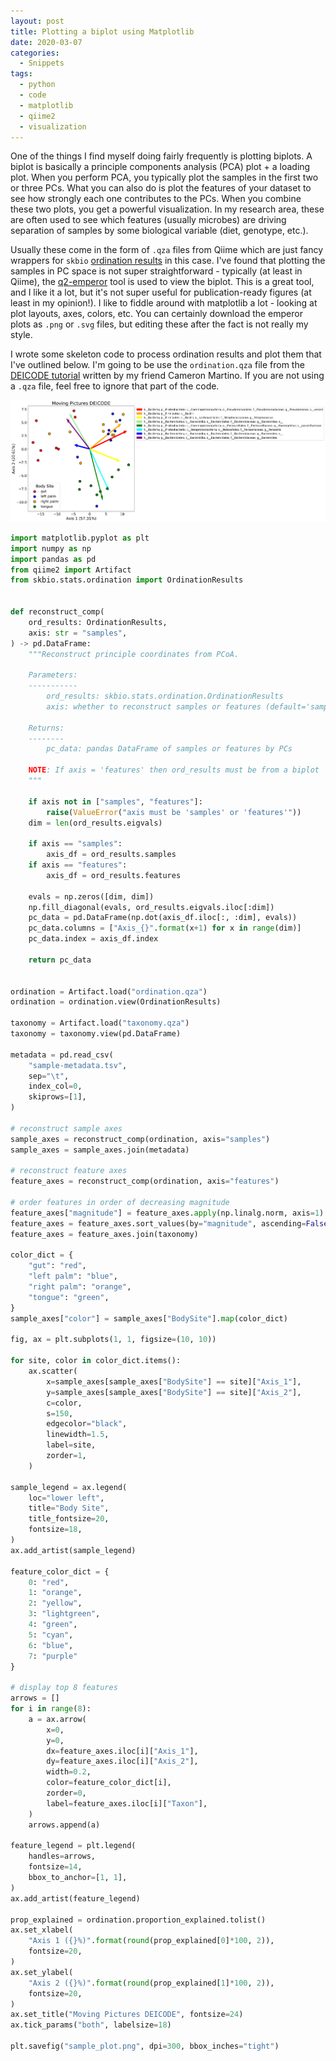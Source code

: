 ```yaml
---
layout: post
title: Plotting a biplot using Matplotlib
date: 2020-03-07
categories:
  - Snippets
tags:
  - python
  - code
  - matplotlib
  - qiime2
  - visualization
---
```


One of the things I find myself doing fairly frequently is plotting biplots. A biplot is basically a principle components analysis (PCA) plot + a loading plot. When you perform PCA, you typically plot the samples in the first two or three PCs. What you can also do is plot the features of your dataset to see how strongly each one contributes to the PCs. When you combine these two plots, you get a powerful visualization. In my research area, these are often used to see which features (usually microbes) are driving separation of samples by some biological variable (diet, genotype, etc.).

Usually these come in the form of `.qza` files from Qiime which are just fancy wrappers for `skbio` [ordination results](http://scikit-bio.org/docs/0.5.1/generated/generated/skbio.stats.ordination.OrdinationResults.html) in this case. I've found that plotting the samples in PC space is not super straightforward - typically (at least in Qiime), the [q2-emperor](https://github.com/qiime2/q2-emperor) tool is used to view the biplot. This is a great tool, and I like it a lot, but it's not super useful for publication-ready figures (at least in my opinion!). I like to fiddle around with matplotlib a lot - looking at plot layouts, axes, colors, etc. You can certainly download the emperor plots as `.png` or `.svg` files, but editing these after the fact is not really my style.

I wrote some skeleton code to process ordination results and plot them that I've outlined below. I'm going to be use the `ordination.qza` file from the [DEICODE tutorial](https://forum.qiime2.org/t/robust-aitchison-pca-beta-diversity-with-deicode/8333) written by my friend Cameron Martino. If you are not using a `.qza` file, feel free to ignore that part of the code.

![sample_plot.png](../assets/imgs/deicode_biplot.png)

```python
import matplotlib.pyplot as plt
import numpy as np
import pandas as pd
from qiime2 import Artifact
from skbio.stats.ordination import OrdinationResults


def reconstruct_comp(
    ord_results: OrdinationResults,
    axis: str = "samples",
) -> pd.DataFrame:
    """Reconstruct principle coordinates from PCoA.

    Parameters:
    -----------
        ord_results: skbio.stats.ordination.OrdinationResults
        axis: whether to reconstruct samples or features (default='samples')

    Returns:
    --------
        pc_data: pandas DataFrame of samples or features by PCs

    NOTE: If axis = 'features' then ord_results must be from a biplot
    """

    if axis not in ["samples", "features"]:
        raise(ValueError("axis must be 'samples' or 'features'"))
    dim = len(ord_results.eigvals)

    if axis == "samples":
        axis_df = ord_results.samples
    if axis == "features":
        axis_df = ord_results.features

    evals = np.zeros([dim, dim])
    np.fill_diagonal(evals, ord_results.eigvals.iloc[:dim])
    pc_data = pd.DataFrame(np.dot(axis_df.iloc[:, :dim], evals))
    pc_data.columns = ["Axis_{}".format(x+1) for x in range(dim)]
    pc_data.index = axis_df.index

    return pc_data


ordination = Artifact.load("ordination.qza")
ordination = ordination.view(OrdinationResults)

taxonomy = Artifact.load("taxonomy.qza")
taxonomy = taxonomy.view(pd.DataFrame)

metadata = pd.read_csv(
    "sample-metadata.tsv",
    sep="\t",
    index_col=0,
    skiprows=[1],
)

# reconstruct sample axes
sample_axes = reconstruct_comp(ordination, axis="samples")
sample_axes = sample_axes.join(metadata)

# reconstruct feature axes
feature_axes = reconstruct_comp(ordination, axis="features")

# order features in order of decreasing magnitude
feature_axes["magnitude"] = feature_axes.apply(np.linalg.norm, axis=1)
feature_axes = feature_axes.sort_values(by="magnitude", ascending=False)
feature_axes = feature_axes.join(taxonomy)

color_dict = {
    "gut": "red",
    "left palm": "blue",
    "right palm": "orange",
    "tongue": "green",
}
sample_axes["color"] = sample_axes["BodySite"].map(color_dict)

fig, ax = plt.subplots(1, 1, figsize=(10, 10))

for site, color in color_dict.items():
    ax.scatter(
        x=sample_axes[sample_axes["BodySite"] == site]["Axis_1"],
        y=sample_axes[sample_axes["BodySite"] == site]["Axis_2"],
        c=color,
        s=150,
        edgecolor="black",
        linewidth=1.5,
        label=site,
        zorder=1,
    )

sample_legend = ax.legend(
    loc="lower left",
    title="Body Site",
    title_fontsize=20,
    fontsize=18,
)
ax.add_artist(sample_legend)

feature_color_dict = {
    0: "red",
    1: "orange",
    2: "yellow",
    3: "lightgreen",
    4: "green",
    5: "cyan",
    6: "blue",
    7: "purple"
}

# display top 8 features
arrows = []
for i in range(8):
    a = ax.arrow(
        x=0,
        y=0,
        dx=feature_axes.iloc[i]["Axis_1"],
        dy=feature_axes.iloc[i]["Axis_2"],
        width=0.2,
        color=feature_color_dict[i],
        zorder=0,
        label=feature_axes.iloc[i]["Taxon"],
    )
    arrows.append(a)

feature_legend = plt.legend(
    handles=arrows,
    fontsize=14,
    bbox_to_anchor=[1, 1],
)
ax.add_artist(feature_legend)

prop_explained = ordination.proportion_explained.tolist()
ax.set_xlabel(
    "Axis 1 ({}%)".format(round(prop_explained[0]*100, 2)),
    fontsize=20,
)
ax.set_ylabel(
    "Axis 2 ({}%)".format(round(prop_explained[1]*100, 2)),
    fontsize=20,
)
ax.set_title("Moving Pictures DEICODE", fontsize=24)
ax.tick_params("both", labelsize=18)

plt.savefig("sample_plot.png", dpi=300, bbox_inches="tight")
```

